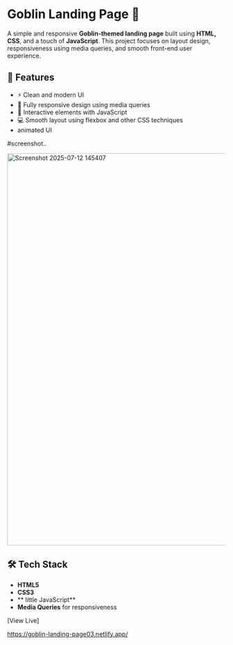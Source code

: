 # Goblin Landing Page 🧌

A simple and responsive **Goblin-themed landing page** built using **HTML, CSS**, and a touch of **JavaScript**. This project focuses on layout design, responsiveness using media queries, and smooth front-end user experience.

## 🌟 Features

- ⚡ Clean and modern UI
- 📱 Fully responsive design using media queries
- 🎯 Interactive elements with JavaScript
- 💻 Smooth layout using flexbox and other CSS techniques
- animated UI
 
#screenshot..

<img width="1908" height="902" alt="Screenshot 2025-07-12 145407" src="https://github.com/user-attachments/assets/b15f7545-0606-4a42-bc60-eb49f87c4d64" />


## 🛠️ Tech Stack

- **HTML5**
- **CSS3**
- ** little JavaScript**
- **Media Queries** for responsiveness

[View Live]

https://goblin-landing-page03.netlify.app/

